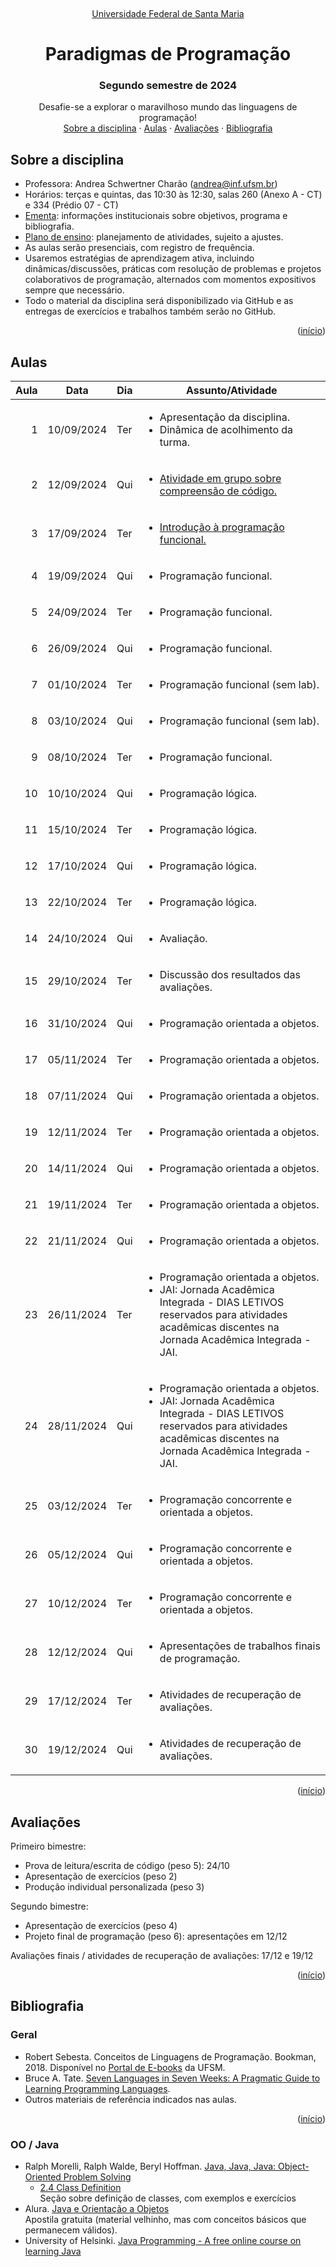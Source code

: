 <br /><a name="readme-top"></a>
<div align="center">
  <p align="center"><a href="http://www.ufsm.br/">Universidade Federal de Santa Maria</a></p>
  <h1 align="center">Paradigmas de Programação</h1>
  <h3 align="center">Segundo semestre de 2024</h3>
  <p align="center">
    Desafie-se a explorar o maravilhoso mundo das linguagens de programação!
    <br />
    <a href="#sobre-a-disciplina">Sobre a disciplina</a>
    ·
    <a href="#aulas">Aulas</a>
    ·
    <a href="#avaliações">Avaliações</a>
    ·
    <a href="#bibliografia">Bibliografia</a>
  </p>
</div>


## Sobre a disciplina

 - Professora: Andrea Schwertner Charão (andrea@inf.ufsm.br)  
 - Horários: terças e quintas, das 10:30 às 12:30, salas 260 (Anexo A - CT) e 334 (Prédio 07 - CT)
 - [Ementa](https://www.ufsm.br/ementario/disciplinas/ELC117): informações institucionais sobre objetivos, programa e bibliografia.
 - [Plano de ensino](https://portal.ufsm.br/documentos/publico/documento.html?id=15176214): planejamento de atividades, sujeito a ajustes.
 - As aulas serão presenciais, com registro de frequência. 
 - Usaremos estratégias de aprendizagem ativa, incluindo dinâmicas/discussões, práticas com resolução de problemas e projetos colaborativos de programação, alternados com momentos expositivos sempre que necessário.
 - Todo o material da disciplina será disponibilizado via GitHub e as entregas de exercícios e trabalhos também serão no GitHub. 


<p align="right">(<a href="#readme-top">início</a>)</p>


## Aulas


<table class="table table-bordered table-hover table-condensed"><thead><tr><th title="Field #0">Aula</th><th title="Field #1">Data</th><th title="Field #2">Dia</th><th title="Field #4">Assunto/Atividade</th></tr></thead><tbody>
<tr>
<td align="right">1</td>
<td>10/09/2024</td>
<td>Ter</td>
<td><ul>
<li>Apresentação da disciplina.</li>
<li>
Dinâmica de acolhimento da turma.</li>
</ul></td>
</tr>

<tr>
<td align="right">2</td>
<td>12/09/2024</td>
<td>Qui</td>
<td><ul>
<li><a href="classes/02">Atividade em grupo sobre compreensão de código.</a></li>
</ul></td>
</tr>

<tr>
<td align="right">3</td>
<td>17/09/2024</td>
<td>Ter</td>
<td><ul>
<li><a href="https://liascript.github.io/course/?https://raw.githubusercontent.com/AndreaInfUFSM/elc117-2024b/main/classes/03/README.md">Introdução à programação funcional.</a></li>
</ul></td>
</tr>

<tr>
<td align="right">4</td>
<td>19/09/2024</td>
<td>Qui</td>
<td><ul>
<li>Programação funcional.</li>
</ul></td>
</tr>

<tr>
<td align="right">5</td>
<td>24/09/2024</td>
<td>Ter</td>
<td><ul>
<li>Programação funcional.</li>
</ul></td>
</tr>

<tr>
<td align="right">6</td>
<td>26/09/2024</td>
<td>Qui</td>
<td><ul>
<li>Programação funcional.</li>
</ul></td>
</tr>

<tr>
<td align="right">7</td>
<td>01/10/2024</td>
<td>Ter</td>
<td><ul>
<li>Programação funcional (sem lab).</li>
</ul></td>
</tr>

<tr>
<td align="right">8</td>
<td>03/10/2024</td>
<td>Qui</td>
<td><ul>
<li>Programação funcional (sem lab).</li>
</ul></td>
</tr>

<tr>
<td align="right">9</td>
<td>08/10/2024</td>
<td>Ter</td>
<td><ul>
<li>Programação funcional.</li>
</ul></td>
</tr>

<tr>
<td align="right">10</td>
<td>10/10/2024</td>
<td>Qui</td>
<td><ul>
<li>Programação lógica.</li>
</ul></td>
</tr>

<tr>
<td align="right">11</td>
<td>15/10/2024</td>
<td>Ter</td>
<td><ul>
<li>Programação lógica.</li>
</ul></td>
</tr>

<tr>
<td align="right">12</td>
<td>17/10/2024</td>
<td>Qui</td>
<td><ul>
<li>Programação lógica.</li>
</ul></td>
</tr>

<tr>
<td align="right">13</td>
<td>22/10/2024</td>
<td>Ter</td>
<td><ul>
<li>Programação lógica.</li>
</ul></td>
</tr>

<tr>
<td align="right">14</td>
<td>24/10/2024</td>
<td>Qui</td>
<td><ul>
<li>Avaliação.</li>
</ul></td>
</tr>

<tr>
<td align="right">15</td>
<td>29/10/2024</td>
<td>Ter</td>
<td><ul>
<li>Discussão dos resultados das avaliações.</li>
</ul></td>
</tr>

<tr>
<td align="right">16</td>
<td>31/10/2024</td>
<td>Qui</td>
<td><ul>
<li>Programação orientada a objetos.</li>
</ul></td>
</tr>

<tr>
<td align="right">17</td>
<td>05/11/2024</td>
<td>Ter</td>
<td><ul>
<li>Programação orientada a objetos.</li>
</ul></td>
</tr>

<tr>
<td align="right">18</td>
<td>07/11/2024</td>
<td>Qui</td>
<td><ul>
<li>Programação orientada a objetos.</li>
</ul></td>
</tr>

<tr>
<td align="right">19</td>
<td>12/11/2024</td>
<td>Ter</td>
<td><ul>
<li>Programação orientada a objetos.</li>
</ul></td>
</tr>

<tr>
<td align="right">20</td>
<td>14/11/2024</td>
<td>Qui</td>
<td><ul>
<li>Programação orientada a objetos.</li>
</ul></td>
</tr>

<tr>
<td align="right">21</td>
<td>19/11/2024</td>
<td>Ter</td>
<td><ul>
<li>Programação orientada a objetos.</li>
</ul></td>
</tr>

<tr>
<td align="right">22</td>
<td>21/11/2024</td>
<td>Qui</td>
<td><ul>
<li>Programação orientada a objetos.</li>
</ul></td>
</tr>

<tr>
<td align="right">23</td>
<td>26/11/2024</td>
<td>Ter</td>
<td><ul>
<li>Programação orientada a objetos.</li>
<li>
JAI: Jornada Acadêmica Integrada - DIAS LETIVOS reservados para atividades acadêmicas discentes na Jornada Acadêmica Integrada - JAI.</li>
</ul></td>
</tr>

<tr>
<td align="right">24</td>
<td>28/11/2024</td>
<td>Qui</td>
<td><ul>
<li>Programação orientada a objetos.</li>
<li>
JAI: Jornada Acadêmica Integrada - DIAS LETIVOS reservados para atividades acadêmicas discentes na Jornada Acadêmica Integrada - JAI.</li>
</ul></td>
</tr>

<tr>
<td align="right">25</td>
<td>03/12/2024</td>
<td>Ter</td>
<td><ul>
<li>Programação concorrente e orientada a objetos.</li>
</ul></td>
</tr>

<tr>
<td align="right">26</td>
<td>05/12/2024</td>
<td>Qui</td>
<td><ul>
<li>Programação concorrente e orientada a objetos.</li>
</ul></td>
</tr>

<tr>
<td align="right">27</td>
<td>10/12/2024</td>
<td>Ter</td>
<td><ul>
<li>Programação concorrente e orientada a objetos.</li>
</ul></td>
</tr>

<tr>
<td align="right">28</td>
<td>12/12/2024</td>
<td>Qui</td>
<td><ul>
<li>Apresentações de trabalhos finais de programação.</li>
</ul></td>
</tr>

<tr>
<td align="right">29</td>
<td>17/12/2024</td>
<td>Ter</td>
<td><ul>
<li>Atividades de recuperação de avaliações.</li>
</ul></td>
</tr>

<tr>
<td align="right">30</td>
<td>19/12/2024</td>
<td>Qui</td>
<td><ul>
<li>Atividades de recuperação de avaliações.</li>
</ul></td>
</tr>


</tbody></table>



<p align="right">(<a href="#readme-top">início</a>)</p>

## Avaliações


Primeiro bimestre:

- Prova de leitura/escrita de código (peso 5): 24/10
- Apresentação de exercícios (peso 2)
- Produção individual personalizada (peso 3)

Segundo bimestre:

- Apresentação de exercícios (peso 4)
- Projeto final de programação (peso 6): apresentações em 12/12

Avaliações finais / atividades de recuperação de avaliações: 17/12 e 19/12


<p align="right">(<a href="#readme-top">início</a>)</p>


## Bibliografia



### Geral

 - Robert Sebesta. Conceitos de Linguagens de Programação. Bookman, 2018. Disponível no [Portal de E-books](https://www.ufsm.br/orgaos-suplementares/biblioteca/e-books-2/) da UFSM.
 - Bruce A. Tate. [Seven Languages in Seven Weeks: A Pragmatic Guide to Learning Programming Languages](https://www.semanticscholar.org/paper/Seven-Languages-in-Seven-Weeks%3A-A-Pragmatic-Guide-Tate/8ab7286cc9e93b11bf783d4ba1d3ddc14630d202). 
 - Outros materiais de referência indicados nas aulas.
<p align="right">(<a href="#readme-top">início</a>)</p>

### OO / Java

 - Ralph Morelli, Ralph Walde, Beryl Hoffman. [Java, Java, Java: Object-Oriented Problem Solving](https://runestone.academy/ns/books/published/javajavajava/book-1.html)  
   - [2.4 Class Definition](https://runestone.academy/ns/books/published/javajavajava/sec-classdef.html)  
     Seção sobre definição de classes, com exemplos e exercícios
 - Alura. [Java e Orientação a Objetos](https://www.alura.com.br/apostila-java-orientacao-objetos)  
   Apostila gratuita (material velhinho, mas com conceitos básicos que permanecem válidos).
 - University of Helsinki. [Java Programming - A free online course on learning Java](https://java-programming.mooc.fi/)
